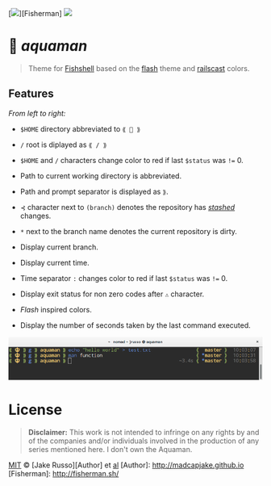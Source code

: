[![](https://img.shields.io/badge/Themes-Fisherman-00bafe.svg?style=flat-square)][Fisherman]
![](https://img.shields.io/badge/License-MIT-707070.svg?style=flat-square)


# :trident: _aquaman_


> Theme for [Fishshell](fishshell.com) based on the [flash](https://github.com/wa/flash) theme and [railscast](https://github.com/ericfreese/atom-railscast-theme) colors.

## Features

_From left to right:_

+ `$HOME` directory abbreviated to `⟪ 🔱 ⟫`
+ `/` root is diplayed as `⟪ / ⟫`
+ `$HOME` and `/` characters change color to red if last `$status`  was `!=` 0.
+ Path to current working directory is abbreviated.
+ Path and prompt separator is displayed as `⟫`.

+ `⊰` character next to `(branch)` denotes the repository has [_stashed_](https://git-scm.com/book/no-nb/v1/Git-Tools-Stashing) changes.
+ `*` next to the branch name denotes the current repository is dirty.
+ Display current branch.
+ Display current time.
+ Time separator `:` changes color to red if last `$status`  was `!=` 0.
+ Display exit status for non zero codes after `⚠` character.
+ _Flash_ inspired colors.
+ Display the number of seconds taken by the last command executed.

<p align="center">
<img src="https://raw.githubusercontent.com/MadcapJake/aquaman/master/example1.png">
</p>



# License

> __Disclaimer:__ This work is not intended to infringe on any rights by and of the companies and/or individuals involved in the production of any series mentioned here. I don't own the Aquaman.


[MIT](http://opensource.org/licenses/MIT) © [Jake Russo][Author] et [al](https://github.com/bucaran/batman/graphs/contributors)
[Author]: http://madcapjake.github.io
[Fisherman]: http://fisherman.sh/
